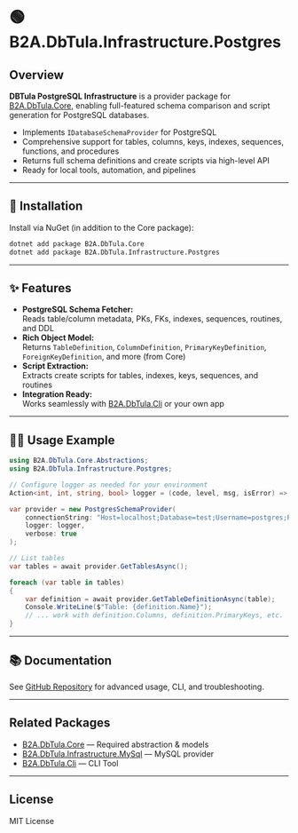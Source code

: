﻿# 🟢 B2A.DbTula.Infrastructure.Postgres

&#x20;

## Overview

**DBTula PostgreSQL Infrastructure** is a provider package for [B2A.DbTula.Core](https://www.nuget.org/packages/B2A.DbTula.Core), enabling full-featured schema comparison and script generation for PostgreSQL databases.

- Implements `IDatabaseSchemaProvider` for PostgreSQL
- Comprehensive support for tables, columns, keys, indexes, sequences, functions, and procedures
- Returns full schema definitions and create scripts via high-level API
- Ready for local tools, automation, and pipelines

---

## 🚀 Installation

Install via NuGet (in addition to the Core package):

```sh
dotnet add package B2A.DbTula.Core
dotnet add package B2A.DbTula.Infrastructure.Postgres
```

---

## ✨ Features

- **PostgreSQL Schema Fetcher:**\
  Reads table/column metadata, PKs, FKs, indexes, sequences, routines, and DDL
- **Rich Object Model:**\
  Returns `TableDefinition`, `ColumnDefinition`, `PrimaryKeyDefinition`, `ForeignKeyDefinition`, and more (from Core)
- **Script Extraction:**\
  Extracts create scripts for tables, indexes, keys, sequences, and routines
- **Integration Ready:**\
  Works seamlessly with [B2A.DbTula.Cli](https://www.nuget.org/packages/B2A.DbTula.Cli) or your own app

---

## 🧑‍💻 Usage Example

```csharp
using B2A.DbTula.Core.Abstractions;
using B2A.DbTula.Infrastructure.Postgres;

// Configure logger as needed for your environment
Action<int, int, string, bool> logger = (code, level, msg, isError) => Console.WriteLine(msg);

var provider = new PostgresSchemaProvider(
    connectionString: "Host=localhost;Database=test;Username=postgres;Password=pass;",
    logger: logger,
    verbose: true
);

// List tables
var tables = await provider.GetTablesAsync();

foreach (var table in tables)
{
    var definition = await provider.GetTableDefinitionAsync(table);
    Console.WriteLine($"Table: {definition.Name}");
    // ... work with definition.Columns, definition.PrimaryKeys, etc.
}
```

---

## 📚 Documentation

See [GitHub Repository](https://github.com/b2atech/db-tula) for advanced usage, CLI, and troubleshooting.

---

## Related Packages

- [B2A.DbTula.Core](https://www.nuget.org/packages/B2A.DbTula.Core) — Required abstraction & models
- [B2A.DbTula.Infrastructure.MySql](https://www.nuget.org/packages/B2A.DbTula.Infrastructure.MySql) — MySQL provider
- [B2A.DbTula.Cli](https://www.nuget.org/packages/B2A.DbTula.Cli) — CLI Tool

---

## License

MIT License

